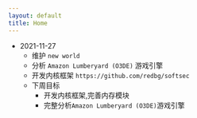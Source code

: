 ```yaml
---
layout: default
title: Home
---
```


- 2021-11-27
  - 维护 `new world`
  - 分析 `Amazon Lumberyard (O3DE)` 游戏引擎
  - 开发内核框架 `https://github.com/redbg/softsec`
  - 下周目标
    - 开发内核框架,完善内存模块
    - 完整分析`Amazon Lumberyard (O3DE)`游戏引擎
